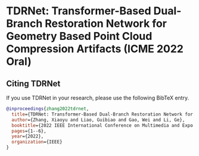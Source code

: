 # TDRNet: Transformer-Based Dual-Branch Restoration Network for Geometry Based Point Cloud Compression Artifacts (ICME 2022 Oral)

## <a name="Citing TDRNet"></a>Citing  TDRNet

If you use TDRNet in your research, please use the following BibTeX entry.

```BibTeX
@inproceedings{zhang2022tdrnet,
  title={TDRNet: Transformer-Based Dual-Branch Restoration Network for Geometry Based Point Cloud Compression Artifacts},
  author={Zhang, Xiaoyu and Liao, Guibiao and Gao, Wei and Li, Ge},
  booktitle={2022 IEEE International Conference on Multimedia and Expo (ICME)},
  pages={1--6},
  year={2022},
  organization={IEEE}
}
```
